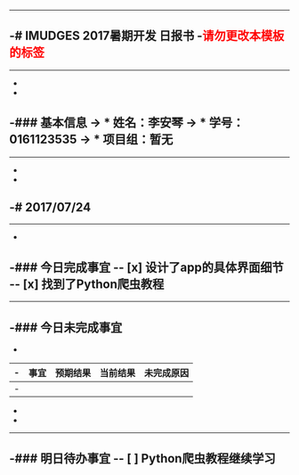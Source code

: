 --------
-# IMUDGES 2017暑期开发 日报书
-<span style="color:red">请勿更改本模板的标签</span>
-
--------
-
-
-### 基本信息
-> * 姓名：李安琴
-> * 学号：0161123535
-> * 项目组：暂无
-
--------
-
-
-# 2017/07/24
-
--------
-
-### 今日完成事宜
-- [x]  设计了app的具体界面细节
-- [x]  找到了Python爬虫教程
-
------
-### 今日未完成事宜
-
-
-| 事宜     |预期结果| 当前结果  | 未完成原因   | 
-| --------   | -----:  | -----:  | :----:  |
-|    |   |   |   |
-
-
-------
-### 明日待办事宜
-- [ ] Python爬虫教程继续学习
--------
